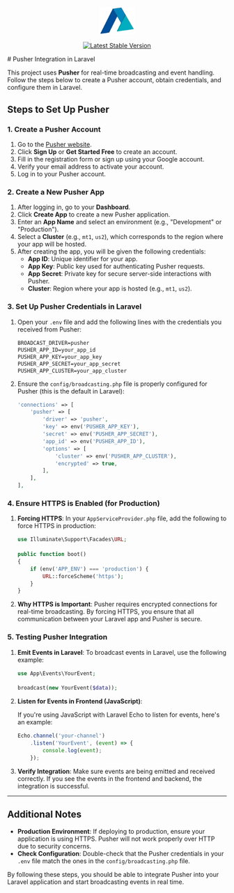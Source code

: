 <p align="center"><a href="https://laravel.com" target="_blank"><img src="./public/logo.png" width="80" alt="H Logo"></a></p>

<p align="center">
<a href="https://packagist.org/packages/laravel/framework"><img src="https://img.shields.io/badge/dev-dhuayra-blue" alt="Latest Stable Version"></a>
</p>
# Pusher Integration in Laravel

This project uses **Pusher** for real-time broadcasting and event handling. Follow the steps below to create a Pusher account, obtain credentials, and configure them in Laravel.

## Steps to Set Up Pusher

### 1. **Create a Pusher Account**

1. Go to the [Pusher website](https://pusher.com/).
2. Click **Sign Up** or **Get Started Free** to create an account.
3. Fill in the registration form or sign up using your Google account.
4. Verify your email address to activate your account.
5. Log in to your Pusher account.

### 2. **Create a New Pusher App**

1. After logging in, go to your **Dashboard**.
2. Click **Create App** to create a new Pusher application.
3. Enter an **App Name** and select an environment (e.g., "Development" or "Production").
4. Select a **Cluster** (e.g., `mt1`, `us2`), which corresponds to the region where your app will be hosted.
5. After creating the app, you will be given the following credentials:
   - **App ID**: Unique identifier for your app.
   - **App Key**: Public key used for authenticating Pusher requests.
   - **App Secret**: Private key for secure server-side interactions with Pusher.
   - **Cluster**: Region where your app is hosted (e.g., `mt1`, `us2`).

### 3. **Set Up Pusher Credentials in Laravel**

1. Open your `.env` file and add the following lines with the credentials you received from Pusher:

    ```env
    BROADCAST_DRIVER=pusher
    PUSHER_APP_ID=your_app_id
    PUSHER_APP_KEY=your_app_key
    PUSHER_APP_SECRET=your_app_secret
    PUSHER_APP_CLUSTER=your_app_cluster
    ```

2. Ensure the `config/broadcasting.php` file is properly configured for Pusher (this is the default in Laravel):

    ```php
    'connections' => [
        'pusher' => [
            'driver' => 'pusher',
            'key' => env('PUSHER_APP_KEY'),
            'secret' => env('PUSHER_APP_SECRET'),
            'app_id' => env('PUSHER_APP_ID'),
            'options' => [
                'cluster' => env('PUSHER_APP_CLUSTER'),
                'encrypted' => true,
            ],
        ],
    ],
    ```

### 4. **Ensure HTTPS is Enabled (for Production)**

1. **Forcing HTTPS**: In your `AppServiceProvider.php` file, add the following to force HTTPS in production:

    ```php
    use Illuminate\Support\Facades\URL;

    public function boot()
    {
        if (env('APP_ENV') === 'production') {
            URL::forceScheme('https');
        }
    }
    ```

2. **Why HTTPS is Important**: Pusher requires encrypted connections for real-time broadcasting. By forcing HTTPS, you ensure that all communication between your Laravel app and Pusher is secure.

### 5. **Testing Pusher Integration**

1. **Emit Events in Laravel**: To broadcast events in Laravel, use the following example:

    ```php
    use App\Events\YourEvent;

    broadcast(new YourEvent($data));
    ```

2. **Listen for Events in Frontend (JavaScript)**:

    If you're using JavaScript with Laravel Echo to listen for events, here's an example:

    ```js
    Echo.channel('your-channel')
        .listen('YourEvent', (event) => {
            console.log(event);
        });
    ```

3. **Verify Integration**: Make sure events are being emitted and received correctly. If you see the events in the frontend and backend, the integration is successful.

---

## Additional Notes

- **Production Environment**: If deploying to production, ensure your application is using HTTPS. Pusher will not work properly over HTTP due to security concerns.
- **Check Configuration**: Double-check that the Pusher credentials in your `.env` file match the ones in the `config/broadcasting.php` file.

By following these steps, you should be able to integrate Pusher into your Laravel application and start broadcasting events in real time.
